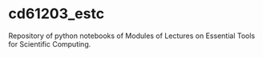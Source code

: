 # cd61203_estc
Repository of python notebooks of Modules of Lectures on Essential Tools for Scientific Computing.

